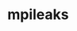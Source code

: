 ---
title: "mpileaks"
layout: cache
categories: [package, develop]
meta: {"compilers": ["gcc@=11.4.0"], "num_specs": 4, "num_specs_by_stack": {"root": 4, "tutorial": 4}, "oss": ["ubuntu22.04"], "platforms": ["linux"], "stacks": ["root", "tutorial"], "targets": ["x86_64_v3"], "versions": ["1.0"]}
spec_details: [{"compiler": "gcc@=11.4.0", "hash": "75jabzz6b3vnadljbizdjolczws6w2lu", "os": "ubuntu22.04", "platform": "linux", "size": "-", "stacks": ["root", "tutorial"], "tarball": "https://binaries.spack.io/develop/build_cache/linux-ubuntu22.04-x86_64_v3/gcc-11.4.0/mpileaks-1.0/linux-ubuntu22.04-x86_64_v3-gcc-11.4.0-mpileaks-1.0-75jabzz6b3vnadljbizdjolczws6w2lu.spack", "target": "x86_64_v3", "variants": ["build_system=autotools", "stackstart=0"], "versions": ["1.0"]}, {"compiler": "gcc@=11.4.0", "hash": "klu4nylczuc7ntarcqr4chrdgzfpz7qz", "os": "ubuntu22.04", "platform": "linux", "size": "-", "stacks": ["root", "tutorial"], "tarball": "https://binaries.spack.io/develop/build_cache/linux-ubuntu22.04-x86_64_v3/gcc-11.4.0/mpileaks-1.0/linux-ubuntu22.04-x86_64_v3-gcc-11.4.0-mpileaks-1.0-klu4nylczuc7ntarcqr4chrdgzfpz7qz.spack", "target": "x86_64_v3", "variants": ["build_system=autotools", "stackstart=0"], "versions": ["1.0"]}, {"compiler": "gcc@=11.4.0", "hash": "tuzrhq2j4nr3ovxjrvamimlqqmgmv77d", "os": "ubuntu22.04", "platform": "linux", "size": "-", "stacks": ["root", "tutorial"], "tarball": "https://binaries.spack.io/develop/build_cache/linux-ubuntu22.04-x86_64_v3/gcc-11.4.0/mpileaks-1.0/linux-ubuntu22.04-x86_64_v3-gcc-11.4.0-mpileaks-1.0-tuzrhq2j4nr3ovxjrvamimlqqmgmv77d.spack", "target": "x86_64_v3", "variants": ["build_system=autotools", "stackstart=0"], "versions": ["1.0"]}, {"compiler": "gcc@=11.4.0", "hash": "wgjj7s6aoyk2rj6xfqc25ajnmyaqvfb7", "os": "ubuntu22.04", "platform": "linux", "size": "-", "stacks": ["root", "tutorial"], "tarball": "https://binaries.spack.io/develop/build_cache/linux-ubuntu22.04-x86_64_v3/gcc-11.4.0/mpileaks-1.0/linux-ubuntu22.04-x86_64_v3-gcc-11.4.0-mpileaks-1.0-wgjj7s6aoyk2rj6xfqc25ajnmyaqvfb7.spack", "target": "x86_64_v3", "variants": ["build_system=autotools", "stackstart=0"], "versions": ["1.0"]}]
---